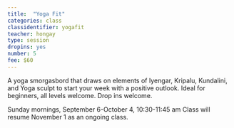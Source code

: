 ```yaml
---
title:  "Yoga Fit"
categories: class
classidentifier: yogafit
teacher: hongay
type: session
dropins: yes
number: 5
fee: $60
---
```

A yoga smorgasbord that draws on elements of Iyengar, Kripalu, Kundalini, and Yoga sculpt to start your week with a positive outlook. Ideal for beginners, all levels welcome. Drop ins welcome.

Sunday mornings, September 6-October 4, 10:30-11:45 am
Class will resume November 1 as an ongoing class.
